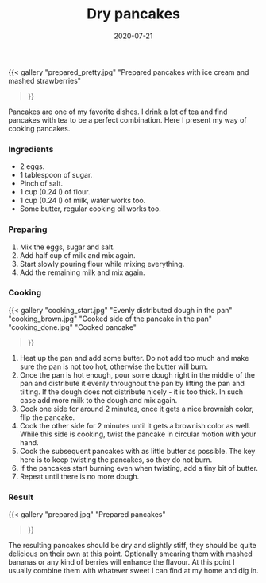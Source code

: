﻿---
description: Recipe to make dry pancakes which go nicely with tea.
title: Dry pancakes
date: 2020-07-21

images:
  - /blog/pancakes/prepared_pretty.jpg
---

{{<
  gallery
  "prepared_pretty.jpg" "Prepared pancakes with ice cream and mashed strawberries"
>}}

Pancakes are one of my favorite dishes. I drink a lot of tea and find pancakes with tea to be a perfect combination. Here I present my way of cooking  pancakes.

### Ingredients
* 2 eggs.
* 1 tablespoon of sugar.
* Pinch of salt.
* 1 cup (0.24 l) of flour.
* 1 cup (0.24 l) of milk, water works too.
* Some butter, regular cooking oil works too.

### Preparing
1. Mix the eggs, sugar and salt.
2. Add half cup of milk and mix again.
3. Start slowly pouring flour while mixing everything.
4. Add the remaining milk and mix again.

### Cooking
{{<
  gallery
  "cooking_start.jpg" "Evenly distributed dough in the pan"
  "cooking_brown.jpg" "Cooked side of the pancake in the pan"
  "cooking_done.jpg" "Cooked pancake"
>}}

1. Heat up the pan and add some butter. Do not add too much and make sure the pan is not too hot, otherwise the butter will burn.
2. Once the pan is hot enough, pour some dough right in the middle of the pan and distribute it evenly throughout the pan by lifting the pan and tilting. If the dough does not distribute nicely - it is too thick. In such case add more milk to the dough and mix again.
3. Cook one side for around 2 minutes, once it gets a nice brownish color, flip the pancake.
4. Cook the other side for 2 minutes until it gets a brownish color as well. While this side is cooking, twist the pancake in circular motion with your hand.
5. Cook the subsequent pancakes with as little butter as possible. The key here is to keep twisting the pancakes, so they do not burn.
6. If the pancakes start burning even when twisting, add a tiny bit of butter.
7. Repeat until there is no more dough.

### Result
{{<
  gallery
  "prepared.jpg" "Prepared pancakes"
>}}

The resulting pancakes should be dry and slightly stiff, they should be quite delicious on their own at this point. Optionally smearing them with mashed bananas or any kind of berries will enhance the flavour. At this point I usually combine them with whatever sweet I can find at my home and dig in.
